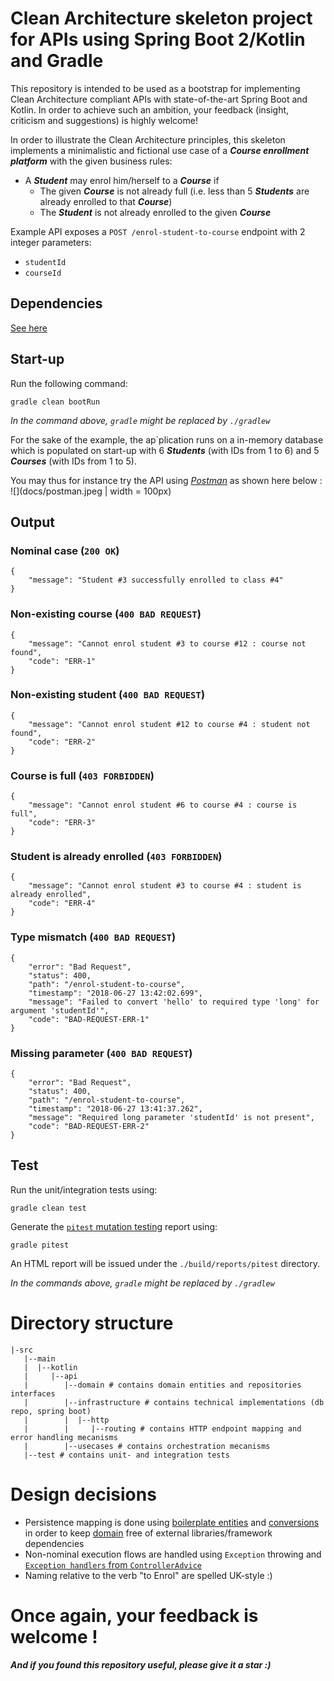 # Clean Architecture skeleton project for APIs using Spring Boot 2/Kotlin and Gradle

This repository is intended to be used as a bootstrap for implementing Clean Architecture compliant APIs with state-of-the-art Spring Boot and Kotlin.
In order to achieve such an ambition, your feedback (insight, criticism and suggestions) is highly welcome!

In order to illustrate the Clean Architecture principles, this skeleton implements a minimalistic and fictional use case of a ***Course enrollment platform*** with the given business rules:
* A ***Student*** may enrol him/herself to a ***Course*** if
  * The given ***Course*** is not already full (i.e. less than 5 ***Students*** are already enrolled to that ***Course***)
  * The ***Student*** is not already enrolled to the given ***Course***
  
Example API exposes a `POST /enrol-student-to-course` endpoint with 2 integer parameters:
* `studentId`  
* `courseId`

## Dependencies
[See here](build.gradle)

## Start-up
Run the following command:
```
gradle clean bootRun
```
_In the command above, `gradle` might be replaced  by `./gradlew`_

For the sake of the example, the ap`plication runs on a in-memory database which is populated on start-up with 6 ***Students*** (with IDs from 1 to 6) and 5 ***Courses*** (with IDs from 1 to 5).

You may thus for instance try the API using [_Postman_](https://www.getpostman.com) as shown here below :
![](docs/postman.jpeg | width = 100px)

## Output

### Nominal case (`200 OK`)
```
{
    "message": "Student #3 successfully enrolled to class #4"
}
```
### Non-existing course (`400 BAD REQUEST`)
```
{
    "message": "Cannot enrol student #3 to course #12 : course not found",
    "code": "ERR-1"
}
```
### Non-existing student (`400 BAD REQUEST`)
```
{
    "message": "Cannot enrol student #12 to course #4 : student not found",
    "code": "ERR-2"
}
```
### Course is full (`403 FORBIDDEN`)
```
{
    "message": "Cannot enrol student #6 to course #4 : course is full",
    "code": "ERR-3"
}
```
### Student is already enrolled (`403 FORBIDDEN`)
```
{
    "message": "Cannot enrol student #3 to course #4 : student is already enrolled",
    "code": "ERR-4"
}
```
### Type mismatch (`400 BAD REQUEST`)
```
{
    "error": "Bad Request",
    "status": 400,
    "path": "/enrol-student-to-course",
    "timestamp": "2018-06-27 13:42:02.699",
    "message": "Failed to convert 'hello' to required type 'long' for  argument 'studentId'",
    "code": "BAD-REQUEST-ERR-1"
}
```
### Missing parameter (`400 BAD REQUEST`)
```
{
    "error": "Bad Request",
    "status": 400,
    "path": "/enrol-student-to-course",
    "timestamp": "2018-06-27 13:41:37.262",
    "message": "Required long parameter 'studentId' is not present",
    "code": "BAD-REQUEST-ERR-2"
}
```

## Test
Run the unit/integration tests using:
```
gradle clean test
```

Generate the [`pitest` mutation testing](http://pitest.org) report using:
```
gradle pitest
``` 

An HTML report will be issued under the `./build/reports/pitest` directory. 

_In the commands above, `gradle` might be replaced  by `./gradlew`_

# Directory structure
```
|-src
   |--main
   |  |--kotlin
   |     |--api
   |        |--domain # contains domain entities and repositories interfaces
   |        |--infrastructure # contains technical implementations (db repo, spring boot)
   |        |  |--http
   |        |     |--routing # contains HTTP endpoint mapping and error handling mecanisms
   |        |--usecases # contains orchestration mecanisms
   |--test # contains unit- and integration tests
```

# Design decisions
- Persistence mapping is done using [boilerplate entities](./src/main/kotlin/api/infrastructure/db/course/Course.kt) and [conversions](./src/main/kotlin/api/infrastructure/db/course/CourseH2Repository.kt) in order to keep [domain](./src/main/kotlin/api/domain/course/Course.kt) free of external libraries/framework dependencies 
- Non-nominal execution flows are handled using `Exception` throwing and [`Exception handlers` from `ControllerAdvice`](./src/main/kotlin/api/infrastructure/http/routing/ControllerAdvice.kt)
- Naming relative to the verb "to Enrol" are spelled UK-style :)  

# Once again, your feedback is welcome !
***And if you found this repository useful, please give it a star :)***
